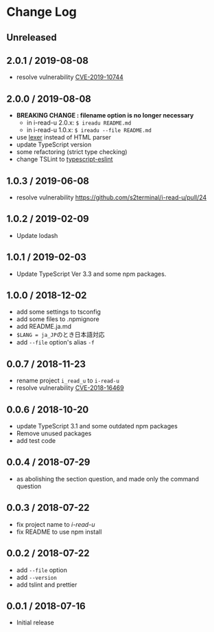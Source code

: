 # Change Log

## Unreleased

## 2.0.1 / 2019-08-08
- resolve vulnerability [CVE\-2019\-10744](https://nvd.nist.gov/vuln/detail/CVE-2019-10744)

## 2.0.0 / 2019-08-08
- **BREAKING CHANGE : filename option is no longer necessary**
  - in i-read-u 2.0.x: `$ ireadu README.md`
  - in i-read-u 1.0.x: `$ ireadu --file README.md`
- use [lexer](https://marked.js.org/#/USING_PRO.md#lexer) instead of HTML parser
- update TypeScript version
- some refactoring (strict type checking)
- change TSLint to [typescript\-eslint](https://github.com/typescript-eslint/typescript-eslint)

## 1.0.3 / 2019-06-08
- resolve vulnerability https://github.com/s2terminal/i-read-u/pull/24

## 1.0.2 / 2019-02-09
- Update lodash

## 1.0.1 / 2019-02-03
- Update TypeScript Ver 3.3 and some npm packages.

## 1.0.0 / 2018-12-02
- add some settings to tsconfig
- add some files to .npmignore
- add README.ja.md
- `$LANG = ja_JP`のとき日本語対応
- add `--file` option's alias `-f`

## 0.0.7 / 2018-11-23
- rename project `i_read_u` to `i-read-u`
- resolve vulnerability [CVE\-2018\-16469](https://nvd.nist.gov/vuln/detail/CVE-2018-16469)

## 0.0.6 / 2018-10-20

- update TypeScript 3.1 and some outdated npm packages
- Remove unused packages
- add test code

## 0.0.4 / 2018-07-29

- as abolishing the section question, and made only the command question

## 0.0.3 / 2018-07-22

- fix project name to *i-read-u*
- fix README to use npm install

## 0.0.2 / 2018-07-22

- add `--file` option
- add `--version`
- add tslint and prettier

## 0.0.1 / 2018-07-16

- Initial release
